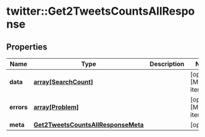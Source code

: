 # twitter::Get2TweetsCountsAllResponse


## Properties
Name | Type | Description | Notes
------------ | ------------- | ------------- | -------------
**data** | [**array[SearchCount]**](SearchCount.md) |  | [optional] [Min. items: 1] 
**errors** | [**array[Problem]**](Problem.md) |  | [optional] [Min. items: 1] 
**meta** | [**Get2TweetsCountsAllResponseMeta**](Get2TweetsCountsAllResponse_meta.md) |  | [optional] 


